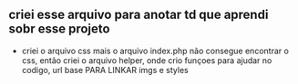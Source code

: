 ## criei esse arquivo para anotar td que aprendi sobr esse projeto

- criei o arquivo css mais o arquivo index.php não consegue encontrar o css, então criei o 
arquivo helper, onde crio funçoes para ajudar no codigo, url base PARA LINKAR imgs e styles
 